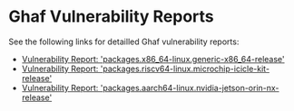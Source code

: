 <!--
SPDX-FileCopyrightText: 2023 Technology Innovation Institute (TII)

SPDX-License-Identifier: CC-BY-SA-4.0
-->

# Ghaf Vulnerability Reports

See the following links for detailled Ghaf vulnerability reports:

* [Vulnerability Report: 'packages.x86_64-linux.generic-x86_64-release'](packages.x86_64-linux.generic-x86_64-release.md)
* [Vulnerability Report: 'packages.riscv64-linux.microchip-icicle-kit-release'](packages.riscv64-linux.microchip-icicle-kit-release.md)
* [Vulnerability Report: 'packages.aarch64-linux.nvidia-jetson-orin-nx-release'](packages.aarch64-linux.nvidia-jetson-orin-nx-release.md)

